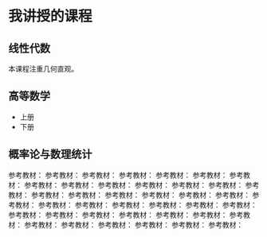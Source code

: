# 我讲授的课程

## 线性代数
本课程注重几何直观。

## 高等数学
* 上册
* 下册

## 概率论与数理统计
参考教材：
参考教材：
参考教材：
参考教材：
参考教材：
参考教材：
参考教材：
参考教材：
参考教材：
参考教材：
参考教材：
参考教材：
参考教材：
参考教材：
参考教材：
参考教材：
参考教材：
参考教材：
参考教材：
参考教材：
参考教材：
参考教材：
参考教材：
参考教材：
参考教材：
参考教材：
参考教材：
参考教材：
参考教材：
参考教材：
参考教材：
参考教材：
参考教材：
参考教材：
参考教材：
参考教材：
参考教材：
参考教材：
参考教材：
参考教材：
